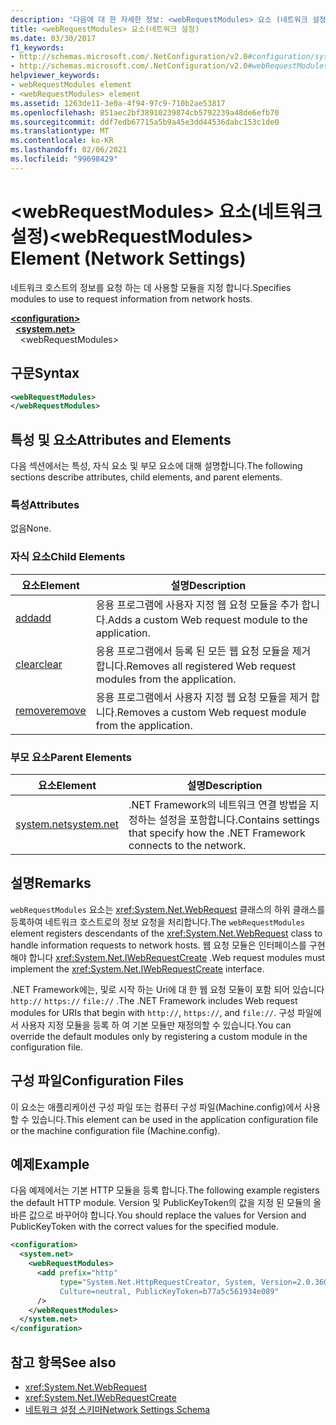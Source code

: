 ```yaml
---
description: '다음에 대 한 자세한 정보: <webRequestModules> 요소 (네트워크 설정)'
title: <webRequestModules> 요소(네트워크 설정)
ms.date: 03/30/2017
f1_keywords:
- http://schemas.microsoft.com/.NetConfiguration/v2.0#configuration/system.net/webRequestModules
- http://schemas.microsoft.com/.NetConfiguration/v2.0#webRequestModules
helpviewer_keywords:
- webRequestModules element
- <webRequestModules> element
ms.assetid: 1263de11-3e0a-4f94-97c9-710b2ae53817
ms.openlocfilehash: 851aec2bf38910239874cb5792239a48de6efb70
ms.sourcegitcommit: ddf7edb67715a5b9a45e3dd44536dabc153c1de0
ms.translationtype: MT
ms.contentlocale: ko-KR
ms.lasthandoff: 02/06/2021
ms.locfileid: "99698429"
---
```

# <a name="webrequestmodules-element-network-settings"></a><span data-ttu-id="d2ad5-103">\<webRequestModules> 요소(네트워크 설정)</span><span class="sxs-lookup"><span data-stu-id="d2ad5-103">\<webRequestModules> Element (Network Settings)</span></span>

<span data-ttu-id="d2ad5-104">네트워크 호스트의 정보를 요청 하는 데 사용할 모듈을 지정 합니다.</span><span class="sxs-lookup"><span data-stu-id="d2ad5-104">Specifies modules to use to request information from network hosts.</span></span>  
  
[**\<configuration>**](../configuration-element.md)  
&nbsp;&nbsp;[**\<system.net>**](system-net-element-network-settings.md)  
&nbsp;&nbsp;&nbsp;&nbsp;\<webRequestModules>  
  
## <a name="syntax"></a><span data-ttu-id="d2ad5-105">구문</span><span class="sxs-lookup"><span data-stu-id="d2ad5-105">Syntax</span></span>  
  
```xml  
<webRequestModules>
</webRequestModules>  
```  
  
## <a name="attributes-and-elements"></a><span data-ttu-id="d2ad5-106">특성 및 요소</span><span class="sxs-lookup"><span data-stu-id="d2ad5-106">Attributes and Elements</span></span>  

 <span data-ttu-id="d2ad5-107">다음 섹션에서는 특성, 자식 요소 및 부모 요소에 대해 설명합니다.</span><span class="sxs-lookup"><span data-stu-id="d2ad5-107">The following sections describe attributes, child elements, and parent elements.</span></span>  
  
### <a name="attributes"></a><span data-ttu-id="d2ad5-108">특성</span><span class="sxs-lookup"><span data-stu-id="d2ad5-108">Attributes</span></span>  

 <span data-ttu-id="d2ad5-109">없음</span><span class="sxs-lookup"><span data-stu-id="d2ad5-109">None.</span></span>  
  
### <a name="child-elements"></a><span data-ttu-id="d2ad5-110">자식 요소</span><span class="sxs-lookup"><span data-stu-id="d2ad5-110">Child Elements</span></span>  
  
|<span data-ttu-id="d2ad5-111">**요소**</span><span class="sxs-lookup"><span data-stu-id="d2ad5-111">**Element**</span></span>|<span data-ttu-id="d2ad5-112">**설명**</span><span class="sxs-lookup"><span data-stu-id="d2ad5-112">**Description**</span></span>|  
|-----------------|---------------------|  
|[<span data-ttu-id="d2ad5-113">add</span><span class="sxs-lookup"><span data-stu-id="d2ad5-113">add</span></span>](add-element-for-webrequestmodules-network-settings.md)|<span data-ttu-id="d2ad5-114">응용 프로그램에 사용자 지정 웹 요청 모듈을 추가 합니다.</span><span class="sxs-lookup"><span data-stu-id="d2ad5-114">Adds a custom Web request module to the application.</span></span>|  
|[<span data-ttu-id="d2ad5-115">clear</span><span class="sxs-lookup"><span data-stu-id="d2ad5-115">clear</span></span>](clear-element-for-webrequestmodules-network-settings.md)|<span data-ttu-id="d2ad5-116">응용 프로그램에서 등록 된 모든 웹 요청 모듈을 제거 합니다.</span><span class="sxs-lookup"><span data-stu-id="d2ad5-116">Removes all registered Web request modules from the application.</span></span>|  
|[<span data-ttu-id="d2ad5-117">remove</span><span class="sxs-lookup"><span data-stu-id="d2ad5-117">remove</span></span>](remove-element-for-webrequestmodules-network-settings.md)|<span data-ttu-id="d2ad5-118">응용 프로그램에서 사용자 지정 웹 요청 모듈을 제거 합니다.</span><span class="sxs-lookup"><span data-stu-id="d2ad5-118">Removes a custom Web request module from the application.</span></span>|  
  
### <a name="parent-elements"></a><span data-ttu-id="d2ad5-119">부모 요소</span><span class="sxs-lookup"><span data-stu-id="d2ad5-119">Parent Elements</span></span>  
  
|<span data-ttu-id="d2ad5-120">**요소**</span><span class="sxs-lookup"><span data-stu-id="d2ad5-120">**Element**</span></span>|<span data-ttu-id="d2ad5-121">**설명**</span><span class="sxs-lookup"><span data-stu-id="d2ad5-121">**Description**</span></span>|  
|-----------------|---------------------|  
|[<span data-ttu-id="d2ad5-122">system.net</span><span class="sxs-lookup"><span data-stu-id="d2ad5-122">system.net</span></span>](system-net-element-network-settings.md)|<span data-ttu-id="d2ad5-123">.NET Framework의 네트워크 연결 방법을 지정하는 설정을 포함합니다.</span><span class="sxs-lookup"><span data-stu-id="d2ad5-123">Contains settings that specify how the .NET Framework connects to the network.</span></span>|  
  
## <a name="remarks"></a><span data-ttu-id="d2ad5-124">설명</span><span class="sxs-lookup"><span data-stu-id="d2ad5-124">Remarks</span></span>  

 <span data-ttu-id="d2ad5-125">`webRequestModules` 요소는 <xref:System.Net.WebRequest> 클래스의 하위 클래스를 등록하여 네트워크 호스트로의 정보 요청을 처리합니다.</span><span class="sxs-lookup"><span data-stu-id="d2ad5-125">The `webRequestModules` element registers descendants of the <xref:System.Net.WebRequest> class to handle information requests to network hosts.</span></span> <span data-ttu-id="d2ad5-126">웹 요청 모듈은 인터페이스를 구현 해야 합니다 <xref:System.Net.IWebRequestCreate> .</span><span class="sxs-lookup"><span data-stu-id="d2ad5-126">Web request modules must implement the <xref:System.Net.IWebRequestCreate> interface.</span></span>  
  
 <span data-ttu-id="d2ad5-127">.NET Framework에는, 및로 시작 하는 Uri에 대 한 웹 요청 모듈이 포함 되어 있습니다 `http://` `https://` `file://` .</span><span class="sxs-lookup"><span data-stu-id="d2ad5-127">The .NET Framework includes Web request modules for URIs that begin with `http://`, `https://`, and `file://`.</span></span> <span data-ttu-id="d2ad5-128">구성 파일에서 사용자 지정 모듈을 등록 하 여 기본 모듈만 재정의할 수 있습니다.</span><span class="sxs-lookup"><span data-stu-id="d2ad5-128">You can override the default modules only by registering a custom module in the configuration file.</span></span>  
  
## <a name="configuration-files"></a><span data-ttu-id="d2ad5-129">구성 파일</span><span class="sxs-lookup"><span data-stu-id="d2ad5-129">Configuration Files</span></span>  

 <span data-ttu-id="d2ad5-130">이 요소는 애플리케이션 구성 파일 또는 컴퓨터 구성 파일(Machine.config)에서 사용할 수 있습니다.</span><span class="sxs-lookup"><span data-stu-id="d2ad5-130">This element can be used in the application configuration file or the machine configuration file (Machine.config).</span></span>  
  
## <a name="example"></a><span data-ttu-id="d2ad5-131">예제</span><span class="sxs-lookup"><span data-stu-id="d2ad5-131">Example</span></span>  

 <span data-ttu-id="d2ad5-132">다음 예제에서는 기본 HTTP 모듈을 등록 합니다.</span><span class="sxs-lookup"><span data-stu-id="d2ad5-132">The following example registers the default HTTP module.</span></span> <span data-ttu-id="d2ad5-133">Version 및 PublicKeyToken의 값을 지정 된 모듈의 올바른 값으로 바꾸어야 합니다.</span><span class="sxs-lookup"><span data-stu-id="d2ad5-133">You should replace the values for Version and PublicKeyToken with the correct values for the specified module.</span></span>  
  
```xml  
<configuration>  
  <system.net>  
    <webRequestModules>  
      <add prefix="http"  
           type="System.Net.HttpRequestCreator, System, Version=2.0.3600.0,  
           Culture=neutral, PublicKeyToken=b77a5c561934e089"  
      />  
    </webRequestModules>  
  </system.net>  
</configuration>  
```  
  
## <a name="see-also"></a><span data-ttu-id="d2ad5-134">참고 항목</span><span class="sxs-lookup"><span data-stu-id="d2ad5-134">See also</span></span>

- <xref:System.Net.WebRequest>
- <xref:System.Net.IWebRequestCreate>
- [<span data-ttu-id="d2ad5-135">네트워크 설정 스키마</span><span class="sxs-lookup"><span data-stu-id="d2ad5-135">Network Settings Schema</span></span>](index.md)
